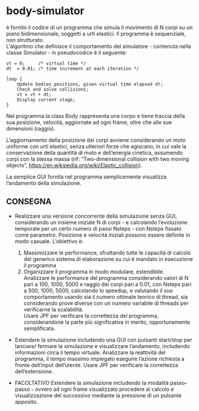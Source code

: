 # body-simulator

è fornito il codice di un programma  che simula il movimento di N corpi su un piano bidimensionale, soggetti a urti 
elastici. Il programma è sequenziale, non strutturato.  
L’algoritmo che definisce il comportamento del simulatore - contenuta nella classe Simulator - in pseudocodice è il 
seguente:

```$xslt
vt = 0;     /* virtual time */         
dt  = 0.01; /* time increment at each iteration */
        
loop {
    Update bodies positions, given virtual time elapsed dt;
    Check and solve collisions;
    vt = vt + dt;   
    Display current stage;
}
```
Nel programma la class Body rappresenta una corpo e tiene traccia della sua posizione, velocità, aggiornate ad ogni 
frame, oltre che alle sue dimensioni (raggio).  

L’aggiornamento della posizione dei corpi avviene considerando un moto uniforme con urti elastici, senza ulteriori forze
che agiscano, in cui vale la conservazione della quantità di moto e dell’energia cinetica, assumendo corpi con la stessa
massa (rif: “Two-dimensional collision with two moving objects”, https://en.wikipedia.org/wiki/Elastic_collision).

La semplice GUI fornita nel programma semplicemente visualizza l’andamento della simulazione.  

## CONSEGNA

- Realizzare una versione concorrente della simulazione senza GUI, considerando un insieme iniziale N di corpi - e 
calcolando l’evoluzione temporale per un certo numero di passi Nsteps - con Nsteps fissato come parametro. Posizione e
velocità iniziali possono essere definite in modo casuale. L’obiettivo è:
  1. Massimizzare le performance, sfruttando tutte le capacità di calcolo del generico  sistema di elaborazione su cui è
   mandato in esecuzione il programma
  2. Organizzare il programma in modo modulare, estendibile.  
Analizzare le performance del programma considerando valori di N pari a 100, 1000, 5000 e raggio dei corpi pari a 0.01, 
con Nsteps pari a 500, 1000, 5000, calcolando lo speedup, e valutando il suo comportamento usando sia il numero ottimale
teorico di thread, sia considerando prove diverse con un numero variabile di threads per verificarne la scalabilità.   
 Usare JPF per verificare la correttezza del programma, considerandone la parte più significativa in merito, 
 opportunamente semplificata.

- Estendere la simulazione includendo una GUI con pulsanti start/stop per lanciare/ fermare la simulazione e 
visualizzare l’andamento, includendo informazioni circa il tempo virtuale. Analizzare la reattività del programma, il 
tempo massimo impiegato eseguire l’azione richiesta a fronte dell’input dell’utente.
Usare JPF per verificare la correttezza dell’estensione.

- FACOLTATIVO Estendere la simulazione includendo la modalità passo-passo - ovvero ad ogni frame visualizzato 
procedere al calcolo e visualizzazione del successivo mediante la pressione di un pulsante apposito.
